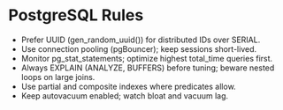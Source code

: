 # PostgreSQL Rules
- Prefer UUID (gen_random_uuid()) for distributed IDs over SERIAL.
- Use connection pooling (pgBouncer); keep sessions short-lived.
- Monitor pg_stat_statements; optimize highest total_time queries first.
- Always EXPLAIN (ANALYZE, BUFFERS) before tuning; beware nested loops on large joins.
- Use partial and composite indexes where predicates allow.
- Keep autovacuum enabled; watch bloat and vacuum lag.
